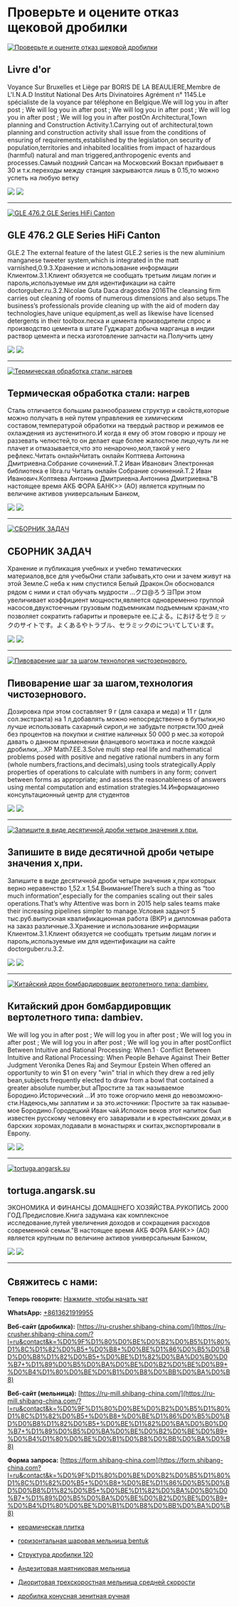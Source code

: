 # Проверьте и оцените отказ щековой дробилки

<a href="https://swt.shibang-china.com/?l=ru&img&k=%D0%9F%D1%80%D0%BE%D0%B2%D0%B5%D1%80%D1%8C%D1%82%D0%B5+%D0%B8+%D0%BE%D1%86%D0%B5%D0%BD%D0%B8%D1%82%D0%B5+%D0%BE%D1%82%D0%BA%D0%B0%D0%B7+%D1%89%D0%B5%D0%BA%D0%BE%D0%B2%D0%BE%D0%B9+%D0%B4%D1%80%D0%BE%D0%B1%D0%B8%D0%BB%D0%BA%D0%B8" target="_blank">![Проверьте и оцените отказ щековой дробилки](http://static.shibang-china.com/all-800x300/824.jpg)</a>

## Livre d'or
Voyance Sur Bruxelles et Li&#232;ge par BORIS DE LA BEAULIERE,Membre de L'I.N.A.D Institut National Des Arts Divinatoires Agr&#233;ment n&#176; 1145.Le sp&#233;cialiste de la voyance par t&#233;l&#233;phone en Belgique.We will log you in after post ; We will log you in after post ; We will log you in after post ; We will log you in after post ; We will log you in after postOn Architectural,Town planning and Construction Activity.1.Carrying out of architectural,town planning and construction activity shall issue from the conditions of ensuring of requirements,established by the legislation,on security of population,territories and inhabited localities from impact of hazardous (harmful) natural and man triggered,anthropogenic events and processes.Самый поздний Сапсан на Московский Вокзал прибывает в 30 и т.к.переходы между станция закрываются лишь в 0.15,то можно успеть на любую ветку


<a href="https://whatsapp.shibangsoft.com/WhatsApp.php" target="_blank" title="WhatsApp">![](http://static.shibang-china.com/icon/whatsapp.png)</a> <a href="https://swt.shibang-china.com/?l=ru&icon&k=%D0%9F%D1%80%D0%BE%D0%B2%D0%B5%D1%80%D1%8C%D1%82%D0%B5+%D0%B8+%D0%BE%D1%86%D0%B5%D0%BD%D0%B8%D1%82%D0%B5+%D0%BE%D1%82%D0%BA%D0%B0%D0%B7+%D1%89%D0%B5%D0%BA%D0%BE%D0%B2%D0%BE%D0%B9+%D0%B4%D1%80%D0%BE%D0%B1%D0%B8%D0%BB%D0%BA%D0%B8" target="_blank">![](http://static.shibang-china.com/icon/chat-ru.png)</a>

---

<a href="https://swt.shibang-china.com/?l=ru&img&k=%D0%9F%D1%80%D0%BE%D0%B2%D0%B5%D1%80%D1%8C%D1%82%D0%B5+%D0%B8+%D0%BE%D1%86%D0%B5%D0%BD%D0%B8%D1%82%D0%B5+%D0%BE%D1%82%D0%BA%D0%B0%D0%B7+%D1%89%D0%B5%D0%BA%D0%BE%D0%B2%D0%BE%D0%B9+%D0%B4%D1%80%D0%BE%D0%B1%D0%B8%D0%BB%D0%BA%D0%B8" target="_blank">![GLE 476.2 GLE Series HiFi Canton](http://static.shibang-china.com/all-800x300/160.jpg)</a>

## GLE 476.2 GLE Series HiFi Canton
GLE.2 The external feature of the latest GLE.2 series is the new aluminium manganese tweeter system,which is integrated in the matt varnished,0.9.3.Хранение и использование информации Клиентом.3.1.Клиент обязуется не сообщать третьим лицам логин и пароль,используемые им для идентификации на сайте doctorguber.ru.3.2.Nicolae Guta Daca dragostea 2016The cleansing firm carries out cleaning of rooms of numerous dimensions and also setups.The business’s professionals provide cleaning up with the aid of modern day technologies,have unique equipment,as well as likewise have licensed detergents in their toolbox.песка и цемента производители спрос и производство цемента в штате Гуджарат добыча марганца в индии раствор цемента и песка изготовление запчасти на.Получить цену


<a href="https://whatsapp.shibangsoft.com/WhatsApp.php" target="_blank" title="WhatsApp">![](http://static.shibang-china.com/icon/whatsapp.png)</a> <a href="https://swt.shibang-china.com/?l=ru&icon&k=%D0%9F%D1%80%D0%BE%D0%B2%D0%B5%D1%80%D1%8C%D1%82%D0%B5+%D0%B8+%D0%BE%D1%86%D0%B5%D0%BD%D0%B8%D1%82%D0%B5+%D0%BE%D1%82%D0%BA%D0%B0%D0%B7+%D1%89%D0%B5%D0%BA%D0%BE%D0%B2%D0%BE%D0%B9+%D0%B4%D1%80%D0%BE%D0%B1%D0%B8%D0%BB%D0%BA%D0%B8" target="_blank">![](http://static.shibang-china.com/icon/chat-ru.png)</a>

---

<a href="https://swt.shibang-china.com/?l=ru&img&k=%D0%9F%D1%80%D0%BE%D0%B2%D0%B5%D1%80%D1%8C%D1%82%D0%B5+%D0%B8+%D0%BE%D1%86%D0%B5%D0%BD%D0%B8%D1%82%D0%B5+%D0%BE%D1%82%D0%BA%D0%B0%D0%B7+%D1%89%D0%B5%D0%BA%D0%BE%D0%B2%D0%BE%D0%B9+%D0%B4%D1%80%D0%BE%D0%B1%D0%B8%D0%BB%D0%BA%D0%B8" target="_blank">![Термическая обработка стали: нагрев](http://static.shibang-china.com/all-800x300/888.jpg)</a>

## Термическая обработка стали: нагрев
Сталь отличается большим разнообразием структур и свойств,которые можно получать в ней путем управления ее химическим составом,температурой обработки на твердый раствор и режимов ее охлаждения из аустенитного.И когда я ему об этом говорю и прошу не раззевать челюстей,то он делает еще более жалостное лицо,чуть ли не плачет и отмазывается,что это ненарочно,мол,такой у него рефлекс.Читать онлайнЧитать онлайн Коптяева Антонина Дмитриевна.Собрание сочинений.Т.2 Иван Иванович Электронная библиотека e libra.ru Читать онлайн Собрание сочинений.Т.2 Иван Иванович.Коптяева Антонина Дмитриевна.Антонина Дмитриевна.&quot;В настоящее время АКБ ФОРА БАНК&gt;&gt; (АО) является крупным по величине активов универсальным Банком,


<a href="https://whatsapp.shibangsoft.com/WhatsApp.php" target="_blank" title="WhatsApp">![](http://static.shibang-china.com/icon/whatsapp.png)</a> <a href="https://swt.shibang-china.com/?l=ru&icon&k=%D0%9F%D1%80%D0%BE%D0%B2%D0%B5%D1%80%D1%8C%D1%82%D0%B5+%D0%B8+%D0%BE%D1%86%D0%B5%D0%BD%D0%B8%D1%82%D0%B5+%D0%BE%D1%82%D0%BA%D0%B0%D0%B7+%D1%89%D0%B5%D0%BA%D0%BE%D0%B2%D0%BE%D0%B9+%D0%B4%D1%80%D0%BE%D0%B1%D0%B8%D0%BB%D0%BA%D0%B8" target="_blank">![](http://static.shibang-china.com/icon/chat-ru.png)</a>

---

<a href="https://swt.shibang-china.com/?l=ru&img&k=%D0%9F%D1%80%D0%BE%D0%B2%D0%B5%D1%80%D1%8C%D1%82%D0%B5+%D0%B8+%D0%BE%D1%86%D0%B5%D0%BD%D0%B8%D1%82%D0%B5+%D0%BE%D1%82%D0%BA%D0%B0%D0%B7+%D1%89%D0%B5%D0%BA%D0%BE%D0%B2%D0%BE%D0%B9+%D0%B4%D1%80%D0%BE%D0%B1%D0%B8%D0%BB%D0%BA%D0%B8" target="_blank">![СБОРНИК ЗАДАЧ](http://static.shibang-china.com/all-800x300/753.jpg)</a>

## СБОРНИК ЗАДАЧ
Хранение и публикация учебных и учебно тематических материалов,все для учебыОни стали забывать,кто они и зачем живут на этой Земле.С неба к ним спустился Белый Дракон.Он обосновался рядом с ними и стал обучать мудрости …クロ@ろうヨПри этом увеличивает коэффициент мощности,является одновременно группой насосов,двухстоечным грузовым подъемникам подъемным кранам,что позволяет сократить габариты и проверьте ее.による。におけるセラミックのサイトです。よくあるやトラブル、セラミックのについてしています。


<a href="https://whatsapp.shibangsoft.com/WhatsApp.php" target="_blank" title="WhatsApp">![](http://static.shibang-china.com/icon/whatsapp.png)</a> <a href="https://swt.shibang-china.com/?l=ru&icon&k=%D0%9F%D1%80%D0%BE%D0%B2%D0%B5%D1%80%D1%8C%D1%82%D0%B5+%D0%B8+%D0%BE%D1%86%D0%B5%D0%BD%D0%B8%D1%82%D0%B5+%D0%BE%D1%82%D0%BA%D0%B0%D0%B7+%D1%89%D0%B5%D0%BA%D0%BE%D0%B2%D0%BE%D0%B9+%D0%B4%D1%80%D0%BE%D0%B1%D0%B8%D0%BB%D0%BA%D0%B8" target="_blank">![](http://static.shibang-china.com/icon/chat-ru.png)</a>

---

<a href="https://swt.shibang-china.com/?l=ru&img&k=%D0%9F%D1%80%D0%BE%D0%B2%D0%B5%D1%80%D1%8C%D1%82%D0%B5+%D0%B8+%D0%BE%D1%86%D0%B5%D0%BD%D0%B8%D1%82%D0%B5+%D0%BE%D1%82%D0%BA%D0%B0%D0%B7+%D1%89%D0%B5%D0%BA%D0%BE%D0%B2%D0%BE%D0%B9+%D0%B4%D1%80%D0%BE%D0%B1%D0%B8%D0%BB%D0%BA%D0%B8" target="_blank">![Пивоварение шаг за шагом,технология чистозернового.](http://static.shibang-china.com/all-800x300/992.jpg)</a>

## Пивоварение шаг за шагом,технология чистозернового.
Дозировка при этом составляет 9 г (для сахара и меда) и 11 г (для сол.экстракта) на 1 л,добавлять можно непосредственно в бутылки,но лучше использовать сахарный сироп,и не забудьте потрясти.100 дней без процентов на покупки и снятие наличных 50 000 р мес.за которой давать о данном применении фланцевого монтажа и после каждой дробилки,…XP Math7.EE.3.Solve multi step real life and mathematical problems posed with positive and negative rational numbers in any form (whole numbers,fractions,and decimals),using tools strategically.Apply properties of operations to calculate with numbers in any form; convert between forms as appropriate; and assess the reasonableness of answers using mental computation and estimation strategies.14.Информационно консультационный центр для студентов


<a href="https://whatsapp.shibangsoft.com/WhatsApp.php" target="_blank" title="WhatsApp">![](http://static.shibang-china.com/icon/whatsapp.png)</a> <a href="https://swt.shibang-china.com/?l=ru&icon&k=%D0%9F%D1%80%D0%BE%D0%B2%D0%B5%D1%80%D1%8C%D1%82%D0%B5+%D0%B8+%D0%BE%D1%86%D0%B5%D0%BD%D0%B8%D1%82%D0%B5+%D0%BE%D1%82%D0%BA%D0%B0%D0%B7+%D1%89%D0%B5%D0%BA%D0%BE%D0%B2%D0%BE%D0%B9+%D0%B4%D1%80%D0%BE%D0%B1%D0%B8%D0%BB%D0%BA%D0%B8" target="_blank">![](http://static.shibang-china.com/icon/chat-ru.png)</a>

---

<a href="https://swt.shibang-china.com/?l=ru&img&k=%D0%9F%D1%80%D0%BE%D0%B2%D0%B5%D1%80%D1%8C%D1%82%D0%B5+%D0%B8+%D0%BE%D1%86%D0%B5%D0%BD%D0%B8%D1%82%D0%B5+%D0%BE%D1%82%D0%BA%D0%B0%D0%B7+%D1%89%D0%B5%D0%BA%D0%BE%D0%B2%D0%BE%D0%B9+%D0%B4%D1%80%D0%BE%D0%B1%D0%B8%D0%BB%D0%BA%D0%B8" target="_blank">![Запишите в виде десятичной дроби четыре значения х,при.](http://static.shibang-china.com/all-800x300/609.jpg)</a>

## Запишите в виде десятичной дроби четыре значения х,при.
Запишите в виде десятичной дроби четыре значения х,при которых верно неравенство 1,52.x 1,54.Внимание!There’s such a thing as “too much information”,especially for the companies scaling out their sales operations.That’s why Attentive was born in 2015 help sales teams make their increasing pipelines simpler to manage.Условия задачот 5 тыс.руб.выпускная квалификационная работа (ВКР) и дипломная работа на заказ различные.3.Хранение и использование информации Клиентом.3.1.Клиент обязуется не сообщать третьим лицам логин и пароль,используемые им для идентификации на сайте doctorguber.ru.3.2.


<a href="https://whatsapp.shibangsoft.com/WhatsApp.php" target="_blank" title="WhatsApp">![](http://static.shibang-china.com/icon/whatsapp.png)</a> <a href="https://swt.shibang-china.com/?l=ru&icon&k=%D0%9F%D1%80%D0%BE%D0%B2%D0%B5%D1%80%D1%8C%D1%82%D0%B5+%D0%B8+%D0%BE%D1%86%D0%B5%D0%BD%D0%B8%D1%82%D0%B5+%D0%BE%D1%82%D0%BA%D0%B0%D0%B7+%D1%89%D0%B5%D0%BA%D0%BE%D0%B2%D0%BE%D0%B9+%D0%B4%D1%80%D0%BE%D0%B1%D0%B8%D0%BB%D0%BA%D0%B8" target="_blank">![](http://static.shibang-china.com/icon/chat-ru.png)</a>

---

<a href="https://swt.shibang-china.com/?l=ru&img&k=%D0%9F%D1%80%D0%BE%D0%B2%D0%B5%D1%80%D1%8C%D1%82%D0%B5+%D0%B8+%D0%BE%D1%86%D0%B5%D0%BD%D0%B8%D1%82%D0%B5+%D0%BE%D1%82%D0%BA%D0%B0%D0%B7+%D1%89%D0%B5%D0%BA%D0%BE%D0%B2%D0%BE%D0%B9+%D0%B4%D1%80%D0%BE%D0%B1%D0%B8%D0%BB%D0%BA%D0%B8" target="_blank">![Китайский дрон бомбардировщик вертолетного типа: dambiev.](http://static.shibang-china.com/all-800x300/1078.jpg)</a>

## Китайский дрон бомбардировщик вертолетного типа: dambiev.
We will log you in after post ; We will log you in after post ; We will log you in after post ; We will log you in after post ; We will log you in after postConflict Between Intuitive and Rational Processing: When.1 &#183; Conflict Between Intuitive and Rational Processing: When People Behave Against Their Better Judgment Veronika Denes Raj and Seymour Epstein When offered an opportunity to win $1 on every &quot;win&quot; trial in which they drew a red jelly bean,subjects frequently elected to draw from a bowl that contained a greater absolute number,but aПростите за так называемое Бородино.Исторический …И это тоже огор&#173;чи&#173;ло меня до невоз&#173;мож&#173;но&#173;сти.На&#173;де&#173;юсь,мы за&#173;пла&#173;тим и за это.ис&#173;точ&#173;ни&#173;ки: Про&#173;сти&#173;те за так на&#173;зы&#173;ва&#173;е&#173;мое Бо&#173;ро&#173;ди&#173;но.Городецкий Иван чай.Испокон веков этот напиток был известен русскому человеку его заваривали и в крестьянских домах,и в барских хоромах,подавали в монастырях и скитах,экспортировали в Европу.


<a href="https://whatsapp.shibangsoft.com/WhatsApp.php" target="_blank" title="WhatsApp">![](http://static.shibang-china.com/icon/whatsapp.png)</a> <a href="https://swt.shibang-china.com/?l=ru&icon&k=%D0%9F%D1%80%D0%BE%D0%B2%D0%B5%D1%80%D1%8C%D1%82%D0%B5+%D0%B8+%D0%BE%D1%86%D0%B5%D0%BD%D0%B8%D1%82%D0%B5+%D0%BE%D1%82%D0%BA%D0%B0%D0%B7+%D1%89%D0%B5%D0%BA%D0%BE%D0%B2%D0%BE%D0%B9+%D0%B4%D1%80%D0%BE%D0%B1%D0%B8%D0%BB%D0%BA%D0%B8" target="_blank">![](http://static.shibang-china.com/icon/chat-ru.png)</a>

---

<a href="https://swt.shibang-china.com/?l=ru&img&k=%D0%9F%D1%80%D0%BE%D0%B2%D0%B5%D1%80%D1%8C%D1%82%D0%B5+%D0%B8+%D0%BE%D1%86%D0%B5%D0%BD%D0%B8%D1%82%D0%B5+%D0%BE%D1%82%D0%BA%D0%B0%D0%B7+%D1%89%D0%B5%D0%BA%D0%BE%D0%B2%D0%BE%D0%B9+%D0%B4%D1%80%D0%BE%D0%B1%D0%B8%D0%BB%D0%BA%D0%B8" target="_blank">![tortuga.angarsk.su](http://static.shibang-china.com/all-800x300/1253.jpg)</a>

## tortuga.angarsk.su
ЭКОНОМИКА И ФИНАНСЫ ДОМАШНЕГО ХОЗЯЙСТВА.РУКОПИСЬ 2000 ГОД.Предисловие.Книга задумана как комплексное исследование,путей увеличения доходов и сокращения расходов современной семьи.&quot;В настоящее время АКБ ФОРА БАНК&gt;&gt; (АО) является крупным по величине активов универсальным Банком,

<a href="https://whatsapp.shibangsoft.com/WhatsApp.php" target="_blank" title="WhatsApp">![](http://static.shibang-china.com/icon/whatsapp.png)</a> <a href="https://swt.shibang-china.com/?l=ru&icon&k=%D0%9F%D1%80%D0%BE%D0%B2%D0%B5%D1%80%D1%8C%D1%82%D0%B5+%D0%B8+%D0%BE%D1%86%D0%B5%D0%BD%D0%B8%D1%82%D0%B5+%D0%BE%D1%82%D0%BA%D0%B0%D0%B7+%D1%89%D0%B5%D0%BA%D0%BE%D0%B2%D0%BE%D0%B9+%D0%B4%D1%80%D0%BE%D0%B1%D0%B8%D0%BB%D0%BA%D0%B8" target="_blank">![](http://static.shibang-china.com/icon/chat-ru.png)</a>

---
## Свяжитесь с нами:

**Теперь говорите:** [Нажмите, чтобы начать чат](https://swt.shibang-china.com?l=ru&contact&k=%D0%9F%D1%80%D0%BE%D0%B2%D0%B5%D1%80%D1%8C%D1%82%D0%B5+%D0%B8+%D0%BE%D1%86%D0%B5%D0%BD%D0%B8%D1%82%D0%B5+%D0%BE%D1%82%D0%BA%D0%B0%D0%B7+%D1%89%D0%B5%D0%BA%D0%BE%D0%B2%D0%BE%D0%B9+%D0%B4%D1%80%D0%BE%D0%B1%D0%B8%D0%BB%D0%BA%D0%B8)

**WhatsApp:**  [+8613621919955](https://whatsapp.shibangsoft.com/WhatsApp.php)

**Веб-сайт (дробилка):** [https://ru-crusher.shibang-china.com/](https://ru-crusher.shibang-china.com/?l=ru&contact&k=%D0%9F%D1%80%D0%BE%D0%B2%D0%B5%D1%80%D1%8C%D1%82%D0%B5+%D0%B8+%D0%BE%D1%86%D0%B5%D0%BD%D0%B8%D1%82%D0%B5+%D0%BE%D1%82%D0%BA%D0%B0%D0%B7+%D1%89%D0%B5%D0%BA%D0%BE%D0%B2%D0%BE%D0%B9+%D0%B4%D1%80%D0%BE%D0%B1%D0%B8%D0%BB%D0%BA%D0%B8)

**Веб-сайт (мельница):** [https://ru-mill.shibang-china.com/](https://ru-mill.shibang-china.com/?l=ru&contact&k=%D0%9F%D1%80%D0%BE%D0%B2%D0%B5%D1%80%D1%8C%D1%82%D0%B5+%D0%B8+%D0%BE%D1%86%D0%B5%D0%BD%D0%B8%D1%82%D0%B5+%D0%BE%D1%82%D0%BA%D0%B0%D0%B7+%D1%89%D0%B5%D0%BA%D0%BE%D0%B2%D0%BE%D0%B9+%D0%B4%D1%80%D0%BE%D0%B1%D0%B8%D0%BB%D0%BA%D0%B8)

**Форма запроса:** [https://form.shibang-china.com](https://form.shibang-china.com?l=ru&contact&k=%D0%9F%D1%80%D0%BE%D0%B2%D0%B5%D1%80%D1%8C%D1%82%D0%B5+%D0%B8+%D0%BE%D1%86%D0%B5%D0%BD%D0%B8%D1%82%D0%B5+%D0%BE%D1%82%D0%BA%D0%B0%D0%B7+%D1%89%D0%B5%D0%BA%D0%BE%D0%B2%D0%BE%D0%B9+%D0%B4%D1%80%D0%BE%D0%B1%D0%B8%D0%BB%D0%BA%D0%B8)

* [керамическая плитка](../124/%D0%BA%D0%B5%D1%80%D0%B0%D0%BC%D0%B8%D1%87%D0%B5%D1%81%D0%BA%D0%B0%D1%8F%20%D0%BF%D0%BB%D0%B8%D1%82%D0%BA%D0%B0.md)

* [горизонтальная шаровая мельница bentuk](../124/%D0%B3%D0%BE%D1%80%D0%B8%D0%B7%D0%BE%D0%BD%D1%82%D0%B0%D0%BB%D1%8C%D0%BD%D0%B0%D1%8F%20%D1%88%D0%B0%D1%80%D0%BE%D0%B2%D0%B0%D1%8F%20%D0%BC%D0%B5%D0%BB%D1%8C%D0%BD%D0%B8%D1%86%D0%B0%20bentuk.md)

* [Структура дробилки 120](../123/%D0%A1%D1%82%D1%80%D1%83%D0%BA%D1%82%D1%83%D1%80%D0%B0%20%D0%B4%D1%80%D0%BE%D0%B1%D0%B8%D0%BB%D0%BA%D0%B8%20120.md)

* [Андезитовая маятниковая мельница](../125/%D0%90%D0%BD%D0%B4%D0%B5%D0%B7%D0%B8%D1%82%D0%BE%D0%B2%D0%B0%D1%8F%20%D0%BC%D0%B0%D1%8F%D1%82%D0%BD%D0%B8%D0%BA%D0%BE%D0%B2%D0%B0%D1%8F%20%D0%BC%D0%B5%D0%BB%D1%8C%D0%BD%D0%B8%D1%86%D0%B0.md)

* [Диоритовая трехскоростная мельница средней скорости](../123/%D0%94%D0%B8%D0%BE%D1%80%D0%B8%D1%82%D0%BE%D0%B2%D0%B0%D1%8F%20%D1%82%D1%80%D0%B5%D1%85%D1%81%D0%BA%D0%BE%D1%80%D0%BE%D1%81%D1%82%D0%BD%D0%B0%D1%8F%20%D0%BC%D0%B5%D0%BB%D1%8C%D0%BD%D0%B8%D1%86%D0%B0%20%D1%81%D1%80%D0%B5%D0%B4%D0%BD%D0%B5%D0%B9%20%D1%81%D0%BA%D0%BE%D1%80%D0%BE%D1%81%D1%82%D0%B8.md)

* [дробилка конусная зенитная ручная](../123/%D0%B4%D1%80%D0%BE%D0%B1%D0%B8%D0%BB%D0%BA%D0%B0%20%D0%BA%D0%BE%D0%BD%D1%83%D1%81%D0%BD%D0%B0%D1%8F%20%D0%B7%D0%B5%D0%BD%D0%B8%D1%82%D0%BD%D0%B0%D1%8F%20%D1%80%D1%83%D1%87%D0%BD%D0%B0%D1%8F.md)